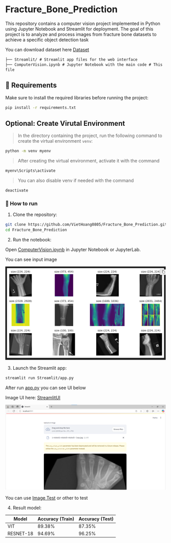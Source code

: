# Fracture_Bone_Prediction

This repository contains a computer vision project implemented in Python using Jupyter Notebook and Streamlit for deployment. The goal of this project is to analyze and process images from fracture bone datasets to achieve a specific object detection task 


You can download dataset here [Dataset](https://drive.google.com/drive/folders/1h5lIBfUuc8mnh2PIxwXOUJloqk4ciSMj?usp=sharing)

```
├── Streamlit/ # Streamlit app files for the web interface 
├── ComputerVision.ipynb # Jupyter Notebook with the main code # This file
```

## 📌 Requirements

Make sure to install the required libraries before running the project:

```bash
pip install -r requirements.txt
```

## Optional: Create Virutal Environment

> In the directory containing the project, run the following command to create the virtual environment `venv`:

```bash
python -m venv myenv
```

> After creating the virtual environment, activate it with the command

```bash
myenv\Scripts\activate
```

> You can also disable venv if needed with the command

```bash
deactivate
```

### :rocket: How to run

1. Clone the repository:
``` bash
git clone https://github.com/VietHoang0805/Fracture_Bone_Prediction.git
cd Fracture_Bone_Prediction
```

2. Run the notebook:

Open [ComputerVision.ipynb](ComputerVision.ipynb) in Jupyter Notebook or JupyterLab.

You can see input image

![alt text](Images/Untitled.png "Title")

3. Launch the Streamlit app:
``` bash
streamlit run Streamlit/app.py
```
After run [app.py](Streamlit/app.py "Streamlit") you can see UI below

Image UI here: [StreamlitUI](/Images/Streamlit.png) 

![alt text](/Images/Streamlit.png "Streamlit")

You can use [Image Test](Images/Test) or other to test

4. Result model:


| Model       | Accuracy (Train) | Accuracy (Test)   |
| ----------- | ---------------- |-----------------  | 
| VIT         |   89.38%         |     87.35%        | 
| RESNET-18   |   94.69%         |     96.25%        |